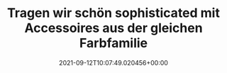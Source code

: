 ---
date: '2021-09-12T10:07:49.020456+00:00'
found_at: '2014-12-18'
found_url: http://www.mytheresa.com/de-de/wool-coat-340269.html
title: Tragen wir schön sophisticated mit Accessoires aus der gleichen Farbfamilie
---